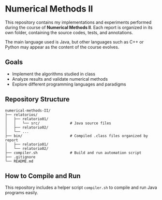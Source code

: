 # Numerical Methods II

This repository contains my implementations and experiments performed during the course of **Numerical Methods II**. Each report is organized in its own folder, containing the source codes, tests, and annotations.

The main language used is Java, but other languages such as C++ or Python may appear as the content of the course evolves.

## Goals

- Implement the algorithms studied in class
- Analyze results and validate numerical methods
- Explore different programming languages and paradigms

## Repository Structure

```text
numerical-methods-II/
├── relatorios/
│   ├── relatorio01/
│   │   └── src/              # Java source files
│   ├── relatorio02/
│   └── ...
├── bin/                      # Compiled .class files organized by report
│   ├── relatorio01/
│   └── relatorio02/
├── compiler.sh               # Build and run automation script
├── .gitignore
└── README.md
```

## How to Compile and Run
This repository includes a helper script `compiler.sh` to compile and run Java programs easily.
